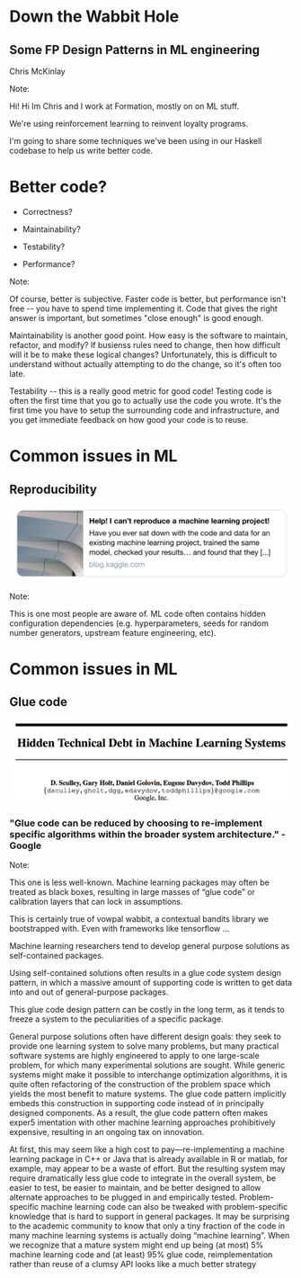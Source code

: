 # Down the Wabbit Hole

## Some FP Design Patterns in ML engineering

Chris McKinlay


Note:

Hi! Hi Im Chris and I work at Formation, mostly on on ML stuff. 

We're using reinforcement learning to reinvent loyalty programs.

I'm going to share some techniques we've been using in our Haskell codebase to help us write better code.


# Better code?

* Correctness?
<!-- .element: class="fragment" -->
* Maintainability?
<!-- .element: class="fragment" -->
* Testability?
<!-- .element: class="fragment" -->
* Performance?
<!-- .element: class="fragment" -->

Note:

Of course, better is subjective. Faster code is better, but performance isn't
free -- you have to spend time implementing it.  Code that gives the right
answer is important, but sometimes "close enough" is good enough.

Maintainability is another good point. How easy is the software to maintain,
refactor, and modify? If busienss rules need to change, then how difficult will
it be to make these logical changes? Unfortunately, this is difficult to
understand without actually attempting to do the change, so it's often too
late.

Testability -- this is a really good metric for good code!
Testing code is often the first time that you go to actually use the code you wrote.
It's the first time you have to setup the surrounding code and infrastructure, and you get immediate feedback on how good your code is to reuse.


# Common issues in ML
## Reproducibility
![](kaggle-ML.png) <!-- .element: id="plain" -->

Note:

This is one most people are aware of. ML code often contains hidden configuration dependencies (e.g. hyperparameters, seeds for random number generators, upstream feature engineering, etc).

# Common issues in ML
## Glue code
![](tech-debt.png) 
<!-- .element: class="fragment" -->

### "Glue code can be reduced by choosing to re-implement specific algorithms within the broader system architecture." -Google

Note:

This one is less well-known. Machine learning packages may often be treated as black boxes, resulting in large masses of “glue code” or calibration layers that can lock in assumptions.

This is certainly true of vowpal wabbit, a contextual bandits library we bootstrapped with. Even with frameworks like tensorflow ...

Machine learning researchers tend to develop general purpose solutions as self-contained packages.


Using self-contained solutions often results in a glue code system design pattern, in which a massive amount of supporting code is written to get data into and out of general-purpose packages.

This glue code design pattern can be costly in the long term, as it tends to freeze a system to the peculiarities of a specific package. 

General purpose solutions often have different design goals: they seek to provide one learning system to solve many problems, but many practical software systems are highly engineered to apply to one large-scale problem, for which many experimental solutions
are sought. While generic systems might make it possible to interchange optimization algorithms,
it is quite often refactoring of the construction of the problem space which yields the most benefit
to mature systems. The glue code pattern implicitly embeds this construction in supporting code
instead of in principally designed components. As a result, the glue code pattern often makes exper5
imentation with other machine learning approaches prohibitively expensive, resulting in an ongoing
tax on innovation.




At first, this may seem like a high cost to pay—re-implementing a machine learning
package in C++ or Java that is already available in R or matlab, for example, may appear to be
a waste of effort. But the resulting system may require dramatically less glue code to integrate in
the overall system, be easier to test, be easier to maintain, and be better designed to allow alternate
approaches to be plugged in and empirically tested. Problem-specific machine learning code can
also be tweaked with problem-specific knowledge that is hard to support in general packages.
It may be surprising to the academic community to know that only a tiny fraction of the code in
many machine learning systems is actually doing “machine learning”. When we recognize that a
mature system might end up being (at most) 5% machine learning code and (at least) 95% glue code,
reimplementation rather than reuse of a clumsy API looks like a much better strategy



